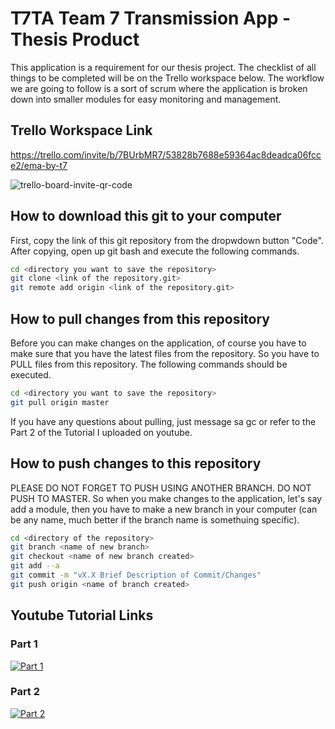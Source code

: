 # T7TA Team 7 Transmission App - Thesis Product
This application is a requirement for our thesis project. The checklist of all things to be completed will be on the Trello workspace below.
The workflow we are going to follow is a sort of scrum where the application is broken down into smaller modules for easy monitoring and management.


## Trello Workspace Link
 https://trello.com/invite/b/7BUrbMR7/53828b7688e59364ac8deadca06fcce2/ema-by-t7
 
 ![trello-board-invite-qr-code](https://user-images.githubusercontent.com/54576359/118435185-01f39600-b711-11eb-8c8b-a23b6df56192.png)
 
## How to download this git to your computer

First, copy the link of this git repository from the dropwdown button "Code". After copying, open up git bash and execute the following commands.
```sh
cd <directory you want to save the repository>
git clone <link of the repository.git>
git remote add origin <link of the repository.git>
```

## How to pull changes from this repository

Before you can make changes on the application, of course you have to make sure that you have the latest files from the repository. So you have to PULL files from this repository. The following commands should be executed.
```sh
cd <directory you want to save the repository>
git pull origin master
```
If you have any questions about pulling, just message sa gc or refer to the Part 2 of the Tutorial I uploaded on youtube.

## How to push changes to this repository

PLEASE DO NOT FORGET TO PUSH USING ANOTHER BRANCH. DO NOT PUSH TO MASTER. So when you make changes to the application, let's say add a module, then you have to make a new branch in your computer (can be any name, much better if the branch name is somethuing specific).
```sh
cd <directory of the repository>
git branch <name of new branch>
git checkout <name of new branch created>
git add --a
git commit -m "vX.X Brief Description of Commit/Changes"
git push origin <name of branch created>
```

## Youtube Tutorial Links
### Part 1
[![Part 1](https://i9.ytimg.com/vi_webp/lqgabiyLo-A/mqdefault.webp?time=1621229100000&sqp=CKz8h4UG&rs=AOn4CLCFj9miy6ddDBC4-IlmFvIKKd887g)](https://youtu.be/lqgabiyLo-A)
### Part 2
[![Part 2](https://i9.ytimg.com/vi_webp/dgV-xEjHWC8/mqdefault.webp?time=1621229100000&sqp=CKz8h4UG&rs=AOn4CLAJPOYAiGfihaMoQ7YTGOf1VFO3Gw)](https://youtu.be/dgV-xEjHWC8)
